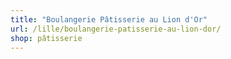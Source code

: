 ```yaml
---
title: "Boulangerie Pâtisserie au Lion d'Or"
url: /lille/boulangerie-patisserie-au-lion-dor/
shop: pâtisserie
---
```

